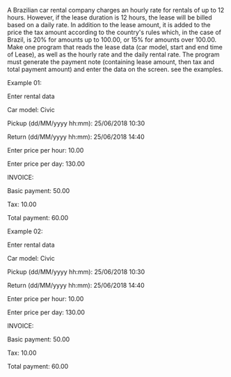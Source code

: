 A Brazilian car rental company charges an hourly rate for rentals of up to
12 hours. However, if the lease duration is 12 hours, the lease will be
billed based on a daily rate. In addition to the lease amount, it is added to the
price the tax amount according to the country's rules which, in the case of Brazil, is 20%
for amounts up to 100.00, or 15% for amounts over 100.00. Make one
program that reads the lease data (car model, start and end time of
Lease), as well as the hourly rate and the daily rental rate. The program
must generate the payment note (containing lease amount, then
tax and total payment amount) and enter the data on the screen. see the
examples.


Example 01:


Enter rental data


Car model: Civic

Pickup (dd/MM/yyyy hh:mm): 25/06/2018 10:30

Return (dd/MM/yyyy hh:mm): 25/06/2018 14:40

Enter price per hour: 10.00

Enter price per day: 130.00

INVOICE:

Basic payment: 50.00

Tax: 10.00

Total payment: 60.00


Example 02:

Enter rental data

Car model: Civic

Pickup (dd/MM/yyyy hh:mm): 25/06/2018 10:30

Return (dd/MM/yyyy hh:mm): 25/06/2018 14:40

Enter price per hour: 10.00

Enter price per day: 130.00

INVOICE:

Basic payment: 50.00

Tax: 10.00

Total payment: 60.00

